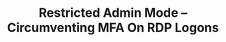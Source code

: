 ---
title: "Restricted Admin Mode – Circumventing MFA On RDP Logons"
tags:
- red team
- mfa
redirect_to:
  - https://www.aon.com/cyber-solutions/aon_cyber_labs/restricted-admin-mode-circumventing-mfa-on-rdp-logons/
---